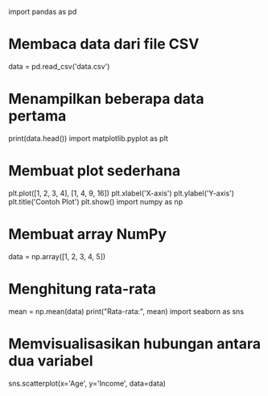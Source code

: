 import pandas as pd

# Membaca data dari file CSV
data = pd.read_csv('data.csv')

# Menampilkan beberapa data pertama
print(data.head())
import matplotlib.pyplot as plt

# Membuat plot sederhana
plt.plot([1, 2, 3, 4], [1, 4, 9, 16])
plt.xlabel('X-axis')
plt.ylabel('Y-axis')
plt.title('Contoh Plot')
plt.show()
import numpy as np

# Membuat array NumPy
data = np.array([1, 2, 3, 4, 5])

# Menghitung rata-rata
mean = np.mean(data)
print("Rata-rata:", mean)
import seaborn as sns

# Memvisualisasikan hubungan antara dua variabel
sns.scatterplot(x='Age', y='Income', data=data)
